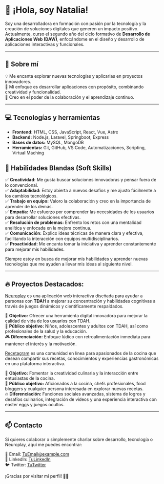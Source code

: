 # 👋 ¡Hola, soy Natalia!  

Soy una desarrolladora en formación con pasión por la tecnología y la creación de soluciones digitales que generen un impacto positivo. Actualmente, curso el segundo año del ciclo formativo de **Desarrollo de Aplicaciones Web (DAW)**, enfocándome en el diseño y desarrollo de aplicaciones interactivas y funcionales.

---

## 🚀 Sobre mí  

💡 Me encanta explorar nuevas tecnologías y aplicarlas en proyectos innovadores.  
🎯 Mi enfoque es desarrollar aplicaciones con propósito, combinando creatividad y funcionalidad.  
🤝 Creo en el poder de la colaboración y el aprendizaje continuo.  

---

## 💻 Tecnologías y herramientas  

- **Frontend:** HTML, CSS, JavaScript, React, Vue, Astro
- **Backend:** Node.js, Laravel, Springboot, Express
- **Bases de datos:** MySQL, MongoDB
- **Herramientas:** Git, GitHub, VS Code, Automatizaciones, Scripting, Virtual Maching

## 🌟 Habilidades Blandas (Soft Skills)  

✅ **Creatividad:** Me gusta buscar soluciones innovadoras y pensar fuera de lo convencional.  
✅ **Adaptabilidad:** Estoy abierta a nuevos desafíos y me ajusto fácilmente a los cambios tecnológicos.  
✅ **Trabajo en equipo:** Valoro la colaboración y creo en la importancia de aprender de los demás.  
✅ **Empatía:** Me esfuerzo por comprender las necesidades de los usuarios para desarrollar soluciones efectivas.  
✅ **Resolución de problemas:** Enfrento los retos con una mentalidad analítica y enfocada en la mejora continua.  
✅ **Comunicación:** Explico ideas técnicas de manera clara y efectiva, facilitando la interacción con equipos multidisciplinarios.  
✅ **Proactividad:** Me encanta tomar la iniciativa y aprender constantemente para mejorar mis habilidades.  


Siempre estoy en busca de mejorar mis habilidades y aprender nuevas tecnologías que me ayuden a llevar mis ideas al siguiente nivel.  

---

## 🔥 Proyectos Destacados: 

[Neuroplay](#) es una aplicación web interactiva diseñada para ayudar a personas con **TDAH** a mejorar su concentración y habilidades cognitivas a través de juegos dinámicos y científicamente respaldados.

🧠 **Objetivo:** Ofrecer una herramienta digital innovadora para mejorar la calidad de vida de los usuarios con TDAH.  
👥 **Público objetivo:** Niños, adolescentes y adultos con TDAH, así como profesionales de la salud y la educación.  
🎮 **Diferenciación:** Enfoque lúdico con retroalimentación inmediata para mantener el interés y la motivación.  

[Recetagram](#) es una comunidad en línea para apasionados de la cocina que desean compartir sus recetas, conocimientos y experiencias gastronómicas en una plataforma interactiva.  

🍳 **Objetivo:** Fomentar la creatividad culinaria y la interacción entre entusiastas de la cocina.  
👥 **Público objetivo:** Aficionados a la cocina, chefs profesionales, food bloggers y cualquier persona interesada en explorar nuevas recetas.  
🔥 **Diferenciación:** Funciones sociales avanzadas, sistema de logros y desafíos culinarios, integración de videos y una experiencia interactiva con easter eggs y juegos ocultos.  

---

## 📫 Contacto  

Si quieres colaborar o simplemente charlar sobre desarrollo, tecnología o Neuroplay, aquí me puedes encontrar:  

📧 Email: [TuEmail@example.com](mailto:TuEmail@example.com)  
💼 LinkedIn: [TuLinkedIn](#)  
🐦 Twitter: [TuTwitter](#)  

¡Gracias por visitar mi perfil! 🚀✨  
